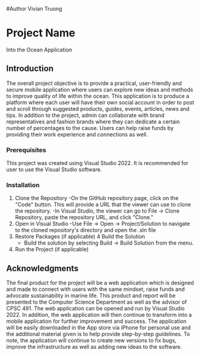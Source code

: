 #Author
Vivian Truong

# Project Name
Into the Ocean Application


## Introduction

The overall project objective is to provide a practical, user-friendly and secure mobile application where users 
can explore new ideas and methods to improve quality of life within the ocean. This application is to produce a 
platform where each user will have their own social account in order to post and scroll through suggested products, 
guides, events, articles, news and tips. In addition to the project, admin can collaborate with brand representatives
and fashion brands where they can dedicate a certain number of percentages to the cause. Users can help raise funds 
by providing their work experience and connections as well.


### Prerequisites

This project was created using Visual Studio 2022. It is recommended for user to use the Visual Studio software.

### Installation

1. Clone the Repository 
      -On the GitHub repository page, click on the "Code" button. 
          This will provide a URL that the viewer can use to clone the repository.
      -In Visual Studio, the viewer can go to File -> Clone Repository, paste the repository URL, and click "Clone."
2. Open in Visual Studio
      -Use File -> Open -> Project/Solution to navigate to the cloned repository's directory and open the .sln file
3. Restore Packages (if applicable)
4 Build the Solution
      - Build the solution by selecting Build -> Build Solution from the menu.
5. Run the Project (if applicable)


## Acknowledgments

The final product for the project will be a web application which is designed and made to connect with users with the same mindset, raise funds and advocate sustainability in marine life. This product and report will be presented to the Computer Science Department as well as the advisor of CPSC 491. The web application can be opened and run by Visual Studio 2022. In addition, the web application will then continue to transform into a mobile application for further improvement and success. The application will be easily downloaded in the App store via iPhone for personal use and the additional material given is to help provide step-by-step guidelines. To note, the application will continue to create new versions to fix bugs, improve the infrastructure as well as adding new ideas to the software.

